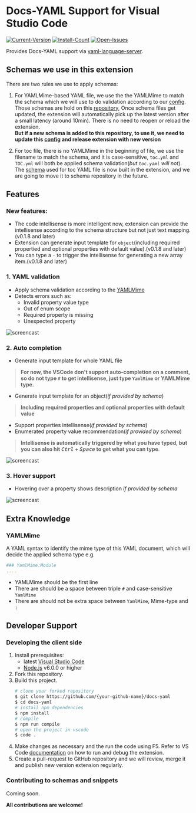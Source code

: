
# Docs-YAML Support for Visual Studio Code

[![Current-Version](https://vsmarketplacebadge.apphb.com/version/Gizmos.docs-yaml.svg)](https://marketplace.visualstudio.com/items?itemName=Gizmos.docs-yaml)
[![Install-Count](https://vsmarketplacebadge.apphb.com/installs/Gizmos.docs-yaml.svg)](https://marketplace.visualstudio.com/items?itemName=Gizmos.docs-yaml)
[![Open-Issues](https://vsmarketplacebadge.apphb.com/rating/Gizmos.docs-yaml.svg)](https://marketplace.visualstudio.com/items?itemName=Gizmos.docs-yaml)

Provides Docs-YAML support via [yaml-language-server](https://github.com/redhat-developer/yaml-language-server).

## Schemas we use in this extension

There are two rules we use to apply schemas:

1. For YAMLMime-based YAML file, we use the the YAMLMime to match the schema which we will use to do validation according to our [config](https://raw.githubusercontent.com/928PJY/docs-yaml/master/config/schema_config.json).  
Those schemas are hold on this [repository](https://github.com/MicrosoftDocs/schemas), Once schema files get updated, the extension will automatically pick up the latest version after a small latency (around 10min). There is no need to reopen or reload the extension.  
**But if a new schema is added to this repository, to use it, we need to update this [config](https://raw.githubusercontent.com/928PJY/docs-yaml/master/config/schema_config.json) and release extension with new version**

2. For toc file, there is no YAMLMime in the beginning of file, we use the filename to match the schema, and it is case-sensitive, `toc.yml` and `TOC.yml` will both be applied schema validation(*but `toc.yaml` will not*).  
The [schema](https://github.com/928PJY/docs-yaml/blob/master/schemas/toc.schema.json) used for toc YAML file is now built in the extension, and we are going to move it to schema repository in the future.

## Features

### New features:

* The code intellisense is more intelligent now, extension can provide the intellisense according to the schema structure but not just text mapping.(v0.1.8 and later)
* Extension can generate input template for `object`(including required propertied and optional properties with default value).(v0.1.8 and later)
* You can type a `-` to trigger the intellisense for generating a new array item.(v0.1.8 and later)

### 1. YAML validation

* Apply schema validation according to the [YAMLMime](#YamlMime)
* Detects errors such as:
    * Invalid property value type
    * Out of enum scope
    * Required property is missing
    * Unexpected property

![screencast](https://raw.githubusercontent.com/928PJY/docs-yaml/master/images/docs-yaml-extension-validation.gif)

### 2. Auto completion

* Generate input template for whole YAML file

> **For now, the VSCode don't support auto-completion on a comment, so do not type `#` to get intellisense, just type `YamlMime` or YAMLMime type.**

* Generate input template for an object(*if provided by schema*)  

> **Including required properties and optional properties with default value**

* Support properties intellisense(*if provided by schema*)
* Enumerated property value recommendation(*if provided by schema*)

> **Intellisense is automatically triggered by what you have typed, but you can  also hit *<kbd>Ctrl</kbd> + <kbd>Space</kbd>* to get what you can type**.

![screencast](https://raw.githubusercontent.com/928PJY/docs-yaml/master/images/docs-yaml-extension-intellisense.gif)

### 3. Hover support

* Hovering over a property shows description *if provided by schema*

![screencast](https://raw.githubusercontent.com/928PJY/docs-yaml/master/images/docs-yaml-extension-hover.gif)

## Extra Knowledge

### **YAMLMime**

A YAML syntax to identify the mime type of this YAML document, which will decide the applied schema type
e.g.

```yaml
### YamlMime:Module
....
```

* YAMLMime should be the first line
* There are should be a space between triple `#` and case-sensitive `YamlMime`
* There are should not be extra space between `YamlMime`, Mime-type and `:`

## Developer Support

### Developing the client side

1. Install prerequisites:
   * latest [Visual Studio Code](https://code.visualstudio.com/)
   * [Node.js](https://nodejs.org/) v6.0.0 or higher
2. Fork this repository.
3. Build this project.
    ```bash
    # clone your forked repository
    $ git clone https://github.com/{your-github-name}/docs-yaml
    $ cd docs-yaml
    # install npm dependencies
    $ npm install
    # compile
    $ npm run compile
    # open the project in vscode
    $ code .
    ```
4. Make changes as necessary and the run the code using F5.
    Refer to VS Code [documentation](https://code.visualstudio.com/docs/extensions/debugging-extensions) on how to run and debug the extension.
5. Create a pull-request to GitHub repository and we will review, merge it and publish new version extension regularly.

### Contributing to schemas and snippets

Coming soon.

**All contributions are welcome!**

